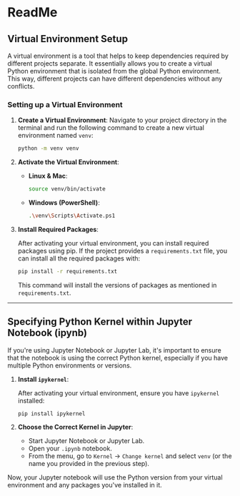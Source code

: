 # ReadMe

## Virtual Environment Setup

A virtual environment is a tool that helps to keep dependencies required by different projects separate. It essentially allows you to create a virtual Python environment that is isolated from the global Python environment. This way, different projects can have different dependencies without any conflicts.

### Setting up a Virtual Environment

1. **Create a Virtual Environment**:
   Navigate to your project directory in the terminal and run the following command to create a new virtual environment named `venv`:
   
   ```bash
   python -m venv venv
   ```

2. **Activate the Virtual Environment**:

   - **Linux & Mac**:
     
     ```bash
     source venv/bin/activate
     ```

   - **Windows (PowerShell)**:

     ```bash
     .\venv\Scripts\Activate.ps1
     ```

3. **Install Required Packages**:

   After activating your virtual environment, you can install required packages using pip. If the project provides a `requirements.txt` file, you can install all the required packages with:

   ```bash
   pip install -r requirements.txt
   ```

   This command will install the versions of packages as mentioned in `requirements.txt`.

---

## Specifying Python Kernel within Jupyter Notebook (ipynb)

If you're using Jupyter Notebook or Jupyter Lab, it's important to ensure that the notebook is using the correct Python kernel, especially if you have multiple Python environments or versions.

1. **Install `ipykernel`**:
   
   After activating your virtual environment, ensure you have `ipykernel` installed:

   ```bash
   pip install ipykernel
   ```

2. **Choose the Correct Kernel in Jupyter**:

   - Start Jupyter Notebook or Jupyter Lab.
   - Open your `.ipynb` notebook.
   - From the menu, go to `Kernel` -> `Change kernel` and select `venv` (or the name you provided in the previous step).
   
Now, your Jupyter notebook will use the Python version from your virtual environment and any packages you've installed in it.